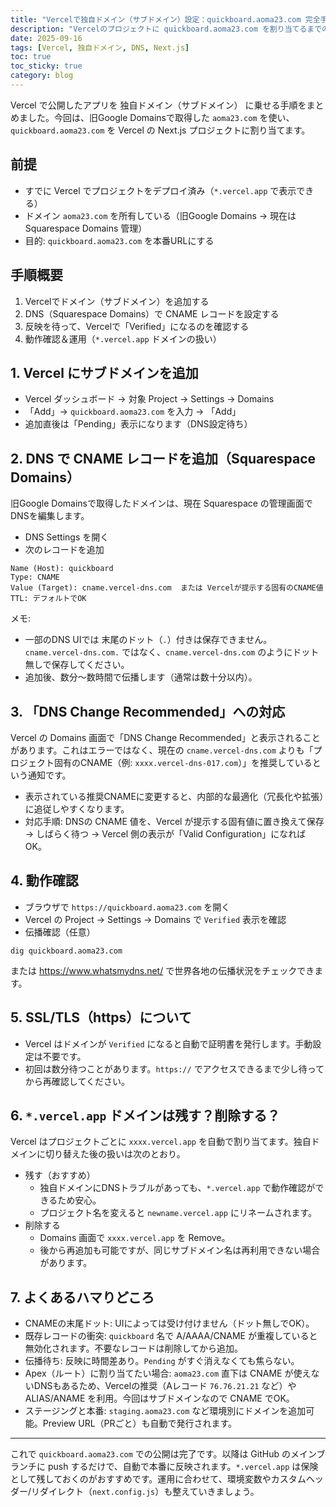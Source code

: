 ```yaml
---
title: "Vercelで独自ドメイン（サブドメイン）設定：quickboard.aoma23.com 完全手順"
description: "Vercelのプロジェクトに quickboard.aoma23.com を割り当てるまでの流れを、Vercel側の設定とDNS（旧Google Domains→Squarespace）のレコード追加、検証、運用の注意点まで漏れなく解説。"
date: 2025-09-16
tags: [Vercel, 独自ドメイン, DNS, Next.js]
toc: true
toc_sticky: true
category: blog
---
```


Vercel で公開したアプリを 独自ドメイン（サブドメイン） に乗せる手順をまとめました。今回は、旧Google Domainsで取得した `aoma23.com` を使い、`quickboard.aoma23.com` を Vercel の Next.js プロジェクトに割り当てます。

## 前提

- すでに Vercel でプロジェクトをデプロイ済み（`*.vercel.app` で表示できる）
- ドメイン `aoma23.com` を所有している（旧Google Domains → 現在は Squarespace Domains 管理）
- 目的: `quickboard.aoma23.com` を本番URLにする

## 手順概要

1) Vercelでドメイン（サブドメイン）を追加する
2) DNS（Squarespace Domains）で CNAME レコードを設定する
3) 反映を待って、Vercelで「Verified」になるのを確認する
4) 動作確認＆運用（`*.vercel.app` ドメインの扱い）

## 1. Vercel にサブドメインを追加

- Vercel ダッシュボード → 対象 Project → Settings → Domains
- 「Add」→ `quickboard.aoma23.com` を入力 → 「Add」
- 追加直後は「Pending」表示になります（DNS設定待ち）

## 2. DNS で CNAME レコードを追加（Squarespace Domains）

旧Google Domainsで取得したドメインは、現在 Squarespace の管理画面でDNSを編集します。

- DNS Settings を開く
- 次のレコードを追加

```
Name (Host): quickboard
Type: CNAME
Value (Target): cname.vercel-dns.com  または Vercelが提示する固有のCNAME値
TTL: デフォルトでOK
```

メモ:

- 一部のDNS UIでは 末尾のドット（`.`）付きは保存できません。`cname.vercel-dns.com.` ではなく、`cname.vercel-dns.com` のようにドット無しで保存してください。
- 追加後、数分〜数時間で伝播します（通常は数十分以内）。

## 3. 「DNS Change Recommended」への対応

Vercel の Domains 画面で「DNS Change Recommended」と表示されることがあります。これはエラーではなく、現在の `cname.vercel-dns.com` よりも「プロジェクト固有のCNAME（例: `xxxx.vercel-dns-017.com`）」を推奨しているという通知です。

- 表示されている推奨CNAMEに変更すると、内部的な最適化（冗長化や拡張）に追従しやすくなります。
- 対応手順: DNSの CNAME 値を、Vercel が提示する固有値に置き換えて保存 → しばらく待つ → Vercel 側の表示が「Valid Configuration」になればOK。

## 4. 動作確認

- ブラウザで `https://quickboard.aoma23.com` を開く
- Vercel の Project → Settings → Domains で `Verified` 表示を確認
- 伝播確認（任意）

```
dig quickboard.aoma23.com
```

または https://www.whatsmydns.net/ で世界各地の伝播状況をチェックできます。

## 5. SSL/TLS（https）について

- Vercel はドメインが `Verified` になると自動で証明書を発行します。手動設定は不要です。
- 初回は数分待つことがあります。`https://` でアクセスできるまで少し待ってから再確認してください。

## 6. `*.vercel.app` ドメインは残す？削除する？

Vercel はプロジェクトごとに `xxxx.vercel.app` を自動で割り当てます。独自ドメインに切り替えた後の扱いは次のとおり。

- 残す（おすすめ）
  - 独自ドメインにDNSトラブルがあっても、`*.vercel.app` で動作確認ができるため安心。
  - プロジェクト名を変えると `newname.vercel.app` にリネームされます。
- 削除する
  - Domains 画面で `xxxx.vercel.app` を Remove。
  - 後から再追加も可能ですが、同じサブドメイン名は再利用できない場合があります。

## 7. よくあるハマりどころ

- CNAMEの末尾ドット: UIによっては受け付けません（ドット無しでOK）。
- 既存レコードの衝突: `quickboard` 名で A/AAAA/CNAME が重複していると無効化されます。不要なレコードは削除してから追加。
- 伝播待ち: 反映に時間差あり。`Pending` がすぐ消えなくても焦らない。
- Apex（ルート）に割り当てたい場合: `aoma23.com` 直下は CNAME が使えないDNSもあるため、Vercelの推奨（Aレコード `76.76.21.21` など）や ALIAS/ANAME を利用。今回はサブドメインなので CNAME でOK。
- ステージングと本番: `staging.aoma23.com` など環境別にドメインを追加可能。Preview URL（PRごと）も自動で発行されます。

---

これで `quickboard.aoma23.com` での公開は完了です。以降は GitHub のメインブランチに push するだけで、自動で本番に反映されます。`*.vercel.app` は保険として残しておくのがおすすめです。運用に合わせて、環境変数やカスタムヘッダー/リダイレクト（`next.config.js`）も整えていきましょう。

